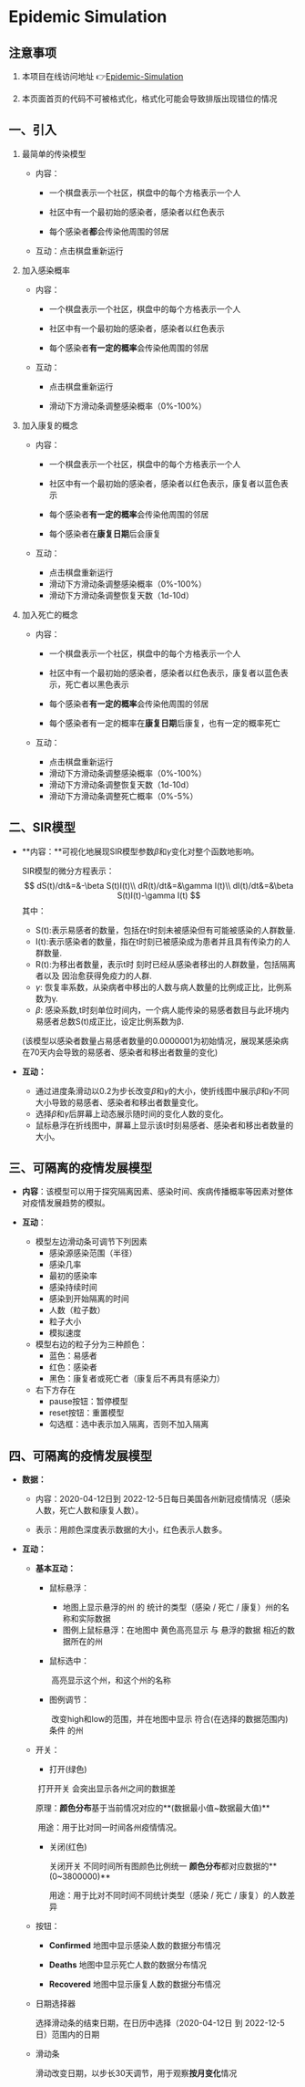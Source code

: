 # Epidemic Simulation

## 注意事项

1. 本项目在线访问地址 👉[Epidemic-Simulation](https://she-is-automatic.github.io/Epidemic-Simulation/)

2. 本页面首页的代码不可被格式化，格式化可能会导致排版出现错位的情况



## 一、引入

1. 最简单的传染模型

   - 内容：

     - 一个棋盘表示一个社区，棋盘中的每个方格表示一个人

     - 社区中有一个最初始的感染者，感染者以红色表示

     - 每个感染者**都**会传染他周围的邻居

   - 互动：点击棋盘重新运行

     

2. 加入感染概率

   - 内容：

     - 一个棋盘表示一个社区，棋盘中的每个方格表示一个人

     - 社区中有一个最初始的感染者，感染者以红色表示

     - 每个感染者**有一定的概率**会传染他周围的邻居

   - 互动：

     - 点击棋盘重新运行

     - 滑动下方滑动条调整感染概率（0%-100%）

       

3. 加入康复的概念

   - 内容：

     - 一个棋盘表示一个社区，棋盘中的每个方格表示一个人

     - 社区中有一个最初始的感染者，感染者以红色表示，康复者以蓝色表示

     - 每个感染者**有一定的概率**会传染他周围的邻居
     - 每个感染者在**康复日期**后会康复

   - 互动：
     - 点击棋盘重新运行
     - 滑动下方滑动条调整感染概率（0%-100%）
     - 滑动下方滑动条调整恢复天数（1d-10d）

   

4. 加入死亡的概念

   - 内容：

     - 一个棋盘表示一个社区，棋盘中的每个方格表示一个人

     - 社区中有一个最初始的感染者，感染者以红色表示，康复者以蓝色表示，死亡者以黑色表示

     - 每个感染者**有一定的概率**会传染他周围的邻居
     - 每个感染者有一定的概率在**康复日期**后康复，也有一定的概率死亡

   - 互动：
     - 点击棋盘重新运行
     - 滑动下方滑动条调整感染概率（0%-100%）
     - 滑动下方滑动条调整恢复天数（1d-10d）
     - 滑动下方滑动条调整死亡概率（0%-5%）

   



## 二、SIR模型

- **内容：**可视化地展现SIR模型参数$\beta$和$\gamma$变化对整个函数地影响。

  SIR模型的微分方程表示：
  $$
  dS(t)/dt&=&-\beta S(t)I(t)\\
      dR(t)/dt&=&\gamma I(t)\\
      dI(t)/dt&=&\beta S(t)I(t)-\gamma I(t)
  $$
    其中：
  
    - S(t):表示易感者的数量，包括在t时刻未被感染但有可能被感染的人群数量.
    - I(t):表示感染者的数量，指在t时刻已被感染成为患者并且具有传染力的人群数量.
    - R(t):为移出者数量，表示t时 刻时已经从感染者移出的人群数量，包括隔离者以及 因治愈获得免疫力的人群.
    - $\gamma$:    恢复率系数，从染病者中移出的人数与病人数量的比例成正比，比例系数为γ.
    - $\beta$:    感染系数,t时刻单位时间内，一个病人能传染的易感者数目与此环境内 易感者总数S(t)成正比，设定比例系数为β.
      
  
    (该模型以感染者数量占易感者数量的0.0000001为初始情况，展现某感染病在70天内会导致的易感者、感染者和移出者数量的变化)



- **互动：**
  - 通过进度条滑动以0.2为步长改变$\beta$和$\gamma$的大小，使折线图中展示$\beta$和$\gamma$不同大小导致的易感者、感染者和移出者数量变化。
  - 选择$\beta$和$\gamma$后屏幕上动态展示随时间的变化人数的变化。
  - 鼠标悬浮在折线图中，屏幕上显示该t时刻易感者、感染者和移出者数量的大小。



## 三、可隔离的疫情发展模型

- **内容**：该模型可以用于探究隔离因素、感染时间、疾病传播概率等因素对整体对疫情发展趋势的模拟。

- **互动**：
  - 模型左边滑动条可调节下列因素
    - 感染源感染范围（半径）
    - 感染几率
    - 最初的感染率
    - 感染持续时间
    - 感染到开始隔离的时间
    - 人数（粒子数）
    - 粒子大小
    - 模拟速度
  - 模型右边的粒子分为三种颜色：
    - 蓝色：易感者
    - 红色：感染者
    - 黑色：康复者或死亡者（康复后不再具有感染力）
  - 右下方存在
    - pause按钮：暂停模型
    - reset按钮：重置模型
    - 勾选框：选中表示加入隔离，否则不加入隔离



## 四、可隔离的疫情发展模型

- **数据：**

  - 内容：2020-04-12日到 2022-12-5日每日美国各州新冠疫情情况（感染人数，死亡人数和康复人数）。

  - 表示：用颜色深度表示数据的大小，红色表示人数多。

    

- **互动：**

  - **基本互动：**

    - 鼠标悬浮：

      - 地图上显示悬浮的州 的 统计的类型（感染 / 死亡 / 康复）州的名称和实际数据
      - 图例上鼠标悬浮：在地图中 黄色高亮显示 与 悬浮的数据 相近的数据所在的州

    - 鼠标选中：

      ​	高亮显示这个州，和这个州的名称

    - 图例调节：

      ​    改变high和low的范围，并在地图中显示 符合(在选择的数据范围内)条件 的州 

  - 开关：

    - 打开(绿色)  

    ​		打开开关 会突出显示各州之间的数据差

    ​		原理：**颜色分布**基于当前情况对应的**(数据最小值~数据最大值)**

    ​		用途：用于比对同一时间各州疫情情况。

    - 关闭(红色) 

      关闭开关 不同时间所有图颜色比例统一  **颜色分布**都对应数据的**(0~3800000)**

      用途：用于比对不同时间不同统计类型（感染 / 死亡 / 康复）的人数差异

  - 按钮：
    - **Confirmed** 地图中显示感染人数的数据分布情况

    - **Deaths** 地图中显示死亡人数的数据分布情况

    - **Recovered** 地图中显示康复人数的数据分布情况

  - 日期选择器

    选择滑动条的结束日期，在日历中选择（2020-04-12日 到 2022-12-5日）范围内的日期

  - 滑动条

    滑动改变日期，以步长30天调节，用于观察**按月变化**情况

  

  
